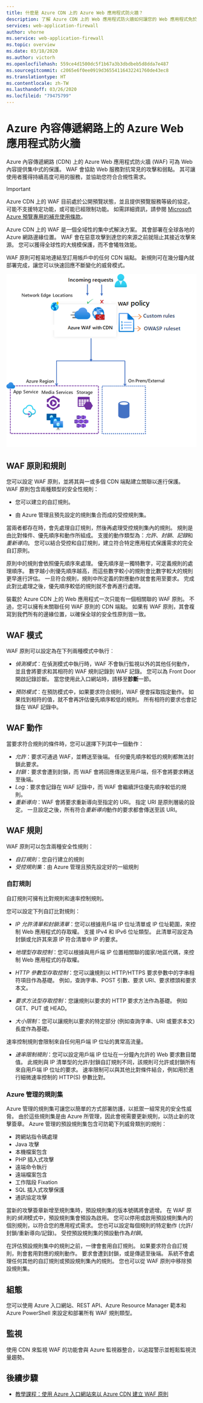 ```yaml
---
title: 什麼是 Azure CDN 上的 Azure Web 應用程式防火牆？
description: 了解 Azure CDN 上的 Web 應用程式防火牆如何讓您的 Web 應用程式免於遭受惡意攻擊。
services: web-application-firewall
author: vhorne
ms.service: web-application-firewall
ms.topic: overview
ms.date: 03/18/2020
ms.author: victorh
ms.openlocfilehash: 559ce4d1500dc5f1b67a3b3dbdbeb5d8dda7e487
ms.sourcegitcommit: c2065e6f0ee0919d36554116432241760de43ec8
ms.translationtype: HT
ms.contentlocale: zh-TW
ms.lasthandoff: 03/26/2020
ms.locfileid: "79475799"
---
```

# <a name="azure-web-application-firewall-on-azure-content-delivery-network"></a>Azure 內容傳遞網路上的 Azure Web 應用程式防火牆

Azure 內容傳遞網路 (CDN) 上的 Azure Web 應用程式防火牆 (WAF) 可為 Web 內容提供集中式的保護。 WAF 會協助 Web 服務對抗常見的攻擊和弱點。 其可讓使用者獲得持續高度可用的服務，並協助您符合合規性需求。

> [!IMPORTANT]
> Azure CDN 上的 WAF 目前處於公開預覽狀態，並且提供預覽服務等級的協定。 可能不支援特定功能，或可能已經限制功能。  如需詳細資訊，請參閱 [Microsoft Azure 預覽專用的補充使用條款](https://azure.microsoft.com/support/legal/preview-supplemental-terms/)。

Azure CDN 上的 WAF 是一個全域性的集中式解決方案。 其會部署在全球各地的 Azure 網路邊緣位置。 WAF 會在惡意攻擊到達您的來源之前就阻止其接近攻擊來源。 您可以獲得全球性的大規模保護，而不會犧牲效能。 

WAF 原則可輕易地連結至訂用帳戶中的任何 CDN 端點。 新規則可在幾分鐘內就部署完成，讓您可以快速回應不斷變化的威脅模式。

![Azure Web 應用程式防火牆](../media/cdn-overview/waf-cdn-overview.png)

## <a name="waf-policy-and-rules"></a>WAF 原則和規則

您可以設定 WAF 原則，並將其與一或多個 CDN 端點建立關聯以進行保護。 WAF 原則包含兩種類型的安全性規則：

- 您可以建立的自訂規則。

- 由 Azure 管理且預先設定的規則集合而成的受控規則集。

當兩者都存在時，會先處理自訂規則，然後再處理受控規則集內的規則。 規則是由比對條件、優先順序和動作所組成。 支援的動作類型為：*允許*、*封鎖*、*記錄*和*重新導向*。 您可以結合受控和自訂規則，建立符合特定應用程式保護需求的完全自訂原則。

原則中的規則會依照優先順序來處理。 優先順序是一獨特數字，可定義規則的處理順序。 數字越小則優先順序越高，而這些數字較小的規則會比數字較大的規則更早進行評估。 一旦符合規則，規則中所定義的對應動作就會套用至要求。 完成此對比處理之後，優先順序較低的規則就不會再進行處理。

裝載於 Azure CDN 上的 Web 應用程式一次只能有一個相關聯的 WAF 原則。 不過，您可以擁有未關聯任何 WAF 原則的 CDN 端點。 如果有 WAF 原則，其會複寫到我們所有的邊緣位置，以確保全球的安全性原則皆一致。

## <a name="waf-modes"></a>WAF 模式

WAF 原則可以設定為在下列兩種模式中執行︰

- *偵測模式*：在偵測模式中執行時，WAF 不會執行監視以外的其他任何動作，並且會將要求和其相符的 WAF 規則記錄到 WAF 記錄。 您可以為 Front Door 開啟記錄診斷。 當您使用此入口網站時，請移至**診斷**一節。

- *預防模式*：在預防模式中，如果要求符合規則，WAF 便會採取指定動作。 如果找到相符的值，就不會再評估優先順序較低的規則。 所有相符的要求也會記錄在 WAF 記錄中。

## <a name="waf-actions"></a>WAF 動作

當要求符合規則的條件時，您可以選擇下列其中一個動作：

- *允許*：要求可通過 WAF，並轉送至後端。 任何優先順序較低的規則都無法封鎖此要求。
- *封鎖*：要求會遭到封鎖，而 WAF 會將回應傳送至用戶端，但不會將要求轉送至後端。
- *Log*：要求會記錄在 WAF 記錄中，而 WAF 會繼續評估優先順序較低的規則。
- *重新導向*：WAF 會將要求重新導向至指定的 URI。 指定 URI 是原則層級的設定。 一旦設定之後，所有符合*重新導向*動作的要求都會傳送至該 URI。

## <a name="waf-rules"></a>WAF 規則

WAF 原則可以包含兩種安全性規則：

- *自訂規則*：您自行建立的規則 
- *受控規則集*：由 Azure 管理且預先設定好的一組規則

### <a name="custom-rules"></a>自訂規則

自訂規則可擁有比對規則和速率控制規則。

您可以設定下列自訂比對規則：

- *IP 允許清單和封鎖清單*：您可以根據用戶端 IP 位址清單或 IP 位址範圍，來控制 Web 應用程式的存取權。 支援 IPv4 和 IPv6 位址類型。 此清單可設定為封鎖或允許其來源 IP 符合清單中 IP 的要求。

- *地理型存取控制*：您可以根據與用戶端 IP 位置相關聯的國家/地區代碼，來控制 Web 應用程式的存取權。

- *HTTP 參數型存取控制*：您可以讓規則以 HTTP/HTTPS 要求參數中的字串相符項目作為基礎。  例如，查詢字串、POST 引數、要求 URI、要求標頭和要求本文。

- *要求方法型存取控制*：您讓規則以要求的 HTTP 要求方法作為基礎。 例如 GET、PUT 或 HEAD。

- *大小限制*：您可以讓規則以要求的特定部分 (例如查詢字串、URI 或要求本文) 長度作為基礎。

速率控制規則會限制來自任何用戶端 IP 位址的異常高流量。

- *速率限制規則*：您可以設定用戶端 IP 位址在一分鐘內允許的 Web 要求數目閾值。 此規則與 IP 清單型的允許/封鎖自訂規則不同，該規則可允許或封鎖所有來自用戶端 IP 位址的要求。 速率限制可以與其他比對條件結合，例如用於進行細微速率控制的 HTTP(S) 參數比對。

### <a name="azure-managed-rule-sets"></a>Azure 管理的規則集

Azure 管理的規則集可讓您以簡單的方式部署防護，以抵禦一組常見的安全性威脅。 由於這些規則集是由 Azure 所管理，因此會視需要更新規則，以防止新的攻擊簽章。 Azure 管理的預設規則集包含可防範下列威脅類別的規則：

- 跨網站指令碼處理
- Java 攻擊
- 本機檔案包含
- PHP 插入式攻擊
- 遠端命令執行
- 遠端檔案包含
- 工作階段 Fixation
- SQL 插入式攻擊保護
- 通訊協定攻擊

當新的攻擊簽章新增至規則集時，預設規則集的版本號碼將會遞增。
在 WAF 原則的*偵測*模式中，預設規則集會預設為啟用。 您可以停用或啟用預設規則集內的個別規則，以符合您的應用程式需求。 您也可以設定每個規則的特定動作 (允許/封鎖/重新導向/記錄)。 受控預設規則集的預設動作為*封鎖*。

在評估預設規則集中的規則之前，一律會套用自訂規則。 如果要求符合自訂規則，則會套用對應的規則動作。 要求會遭到封鎖，或是傳遞至後端。 系統不會處理任何其他的自訂規則或預設規則集內的規則。 您也可以從 WAF 原則中移除預設規則集。

## <a name="configuration"></a>組態

您可以使用 Azure 入口網站、REST API、Azure Resource Manager 範本和 Azure PowerShell 來設定和部署所有 WAF 規則類型。

## <a name="monitoring"></a>監視

使用 CDN 來監視 WAF 的功能會與 Azure 監視器整合，以追蹤警示並輕鬆監視流量趨勢。

## <a name="next-steps"></a>後續步驟

- [教學課程：使用 Azure 入口網站來以 Azure CDN 建立 WAF 原則](waf-cdn-create-portal.md)